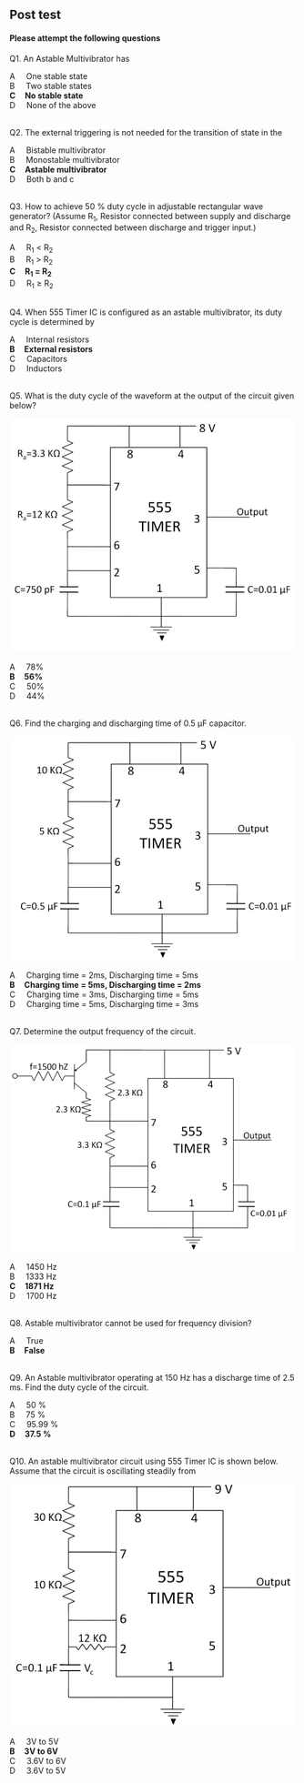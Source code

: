 ## Post test
#### Please attempt the following questions


Q1. An Astable Multivibrator has 
 
A      One stable state         
B      Two stable states        
<b>C      No stable state</b>        
D      None of the above        
<br>
  

Q2. The external triggering is not needed for the transition of state in the

A     Bistable multivibrator  
B     Monostable multivibrator  
<b>C     Astable multivibrator</b>  
D     Both b and c  
<br>
  

Q3. How to achieve 50 % duty cycle in adjustable rectangular wave generator? (Assume R<sub>1</sub>, Resistor connected between supply and discharge and R<sub>2</sub>, Resistor connected between discharge and trigger input.)

A     R<sub>1</sub> < R<sub>2</sub>  
B     R<sub>1</sub> > R<sub>2</sub>  
<b>C     R<sub>1</sub> = R<sub>2</sub></b>  
D     R<sub>1</sub> ≥ R<sub>2</sub>  
<br>
  

Q4. When 555 Timer IC is configured as an astable multivibrator, its duty cycle is determined by

A     Internal resistors  
<b>B     External resistors</b>  
C     Capacitors  
D     Inductors  
<br>
  

Q5. What is the duty cycle of the waveform at the output of the circuit given below?

![](images/posttestques5.png)

A     78%  
<b>B     56%</b>  
C     50%  
D     44%  
<br>
  

Q6. Find the charging and discharging time of 0.5 µF capacitor.

![](images/posttestques6.png)

A     Charging time = 2ms, Discharging time = 5ms  
<b>B     Charging time = 5ms, Discharging time = 2ms</b>  
C     Charging time = 3ms, Discharging time = 5ms  
D     Charging time = 5ms, Discharging time = 3ms  
<br>
  

Q7. Determine the output frequency of the circuit.

![](images/posttestques7.png)

A     1450 Hz  
B     1333 Hz  
<b>C     1871 Hz</b>  
D     1700 Hz  
<br>
  

Q8. Astable multivibrator cannot be used for frequency division?

A     True  
<b>B     False</b>  
<br>
  

Q9. An Astable multivibrator operating at 150 Hz has a discharge time of 2.5 ms. Find the duty cycle of the circuit. 

A     50 %  
B     75 %   
C     95.99 %  
<b>D     37.5 %</b>   
<br>
  

Q10. An astable multivibrator circuit using 555 Timer IC is shown below. Assume that the circuit is oscillating steadily from

![](images/posttestques10.png)  

A     3V to 5V  
<b>B     3V to 6V</b>  
C     3.6V to 6V  
D     3.6V to 5V  
